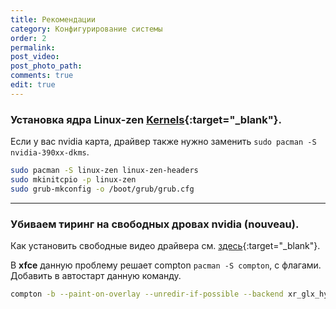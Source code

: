 ```yaml
---
title: Рекомендации
category: Конфигурирование системы
order: 2
permalink:
post_video: 
post_photo_path: 
comments: true
edit: true
---
```


### Установка ядра Linux-zen [Kernels](https://wiki.archlinux.org/index.php/Kernels){:target="_blank"}.

Если у вас nvidia карта, драйвер также нужно заменить `sudo pacman -S nvidia-390xx-dkms`.
```bash
sudo pacman -S linux-zen linux-zen-headers
sudo mkinitcpio -p linux-zen
sudo grub-mkconfig -o /boot/grub/grub.cfg
```

---

### Убиваем тиринг на свободных дровах nvidia (nouveau).

Как установить свободные видео драйвера см. [здесь](https://wiki.archlinux.org/index.php/Nouveau){:target="_blank"}.

В **xfce** данную проблему решает compton `pacman -S compton`, с флагами. Добавить в автостарт данную команду.
```bash
compton -b --paint-on-overlay --unredir-if-possible --backend xr_glx_hybrid --vsync drm --glx-swap-method -1 --glx-no-stencil
```